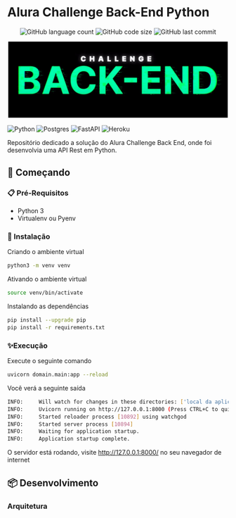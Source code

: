 # Alura Challenge Back-End Python

<p align="center">

<img alt="GitHub language count" src="https://img.shields.io/github/languages/count/rafaelladuarte/challenge_back_end_python_alura?style=plastic">
<img alt="GitHub code size" src="https://img.shields.io/github/languages/code-size/rafaelladuarte/challenge_back_end_python_alura?color=red&style=plastic">
<img alt="GitHub last commit" src="https://img.shields.io/github/last-commit/rafaelladuarte/challenge_back_end_python_alura?style=plastic">

</p>

<p align="center">
<img width='500px'  src='arquivos/image/challenge_backend.jpg'/>
</p>

<p align="center">

![Python](https://img.shields.io/badge/python-3670A0?style=for-the-badge&logo=python&logoColor=ffdd54)
![Postgres](https://img.shields.io/badge/postgres-%23316192.svg?style=for-the-badge&logo=postgresql&logoColor=white)
![FastAPI](https://img.shields.io/badge/FastAPI-005571?style=for-the-badge&logo=fastapi)
![Heroku](https://img.shields.io/badge/heroku-%23430098.svg?style=for-the-badge&logo=heroku&logoColor=white)

</p>

Repositório dedicado a solução do Alura Challenge Back End, onde foi desenvolvia uma API Rest em Python.

## 🚀 Começando
### 📋 Pré-Requisitos

- Python 3 
- Virtualenv ou Pyenv

### 🔧 Instalação
Criando o ambiente virtual
```sh
python3 -m venv venv
```
Ativando o ambiente virtual
```sh
source venv/bin/activate
```
Instalando as dependências
```sh
pip install --upgrade pip
pip install -r requirements.txt
```
### ✨Execução
Execute o seguinte comando
```sh
uvicorn domain.main:app --reload
```
Você verá a seguinte saída
```sh
INFO:     Will watch for changes in these directories: ['local da aplicação na sua maquina local']
INFO:     Uvicorn running on http://127.0.0.1:8000 (Press CTRL+C to quit)
INFO:     Started reloader process [10892] using watchgod
INFO:     Started server process [10894]
INFO:     Waiting for application startup.
INFO:     Application startup complete.
```
O servidor está rodando, visite http://127.0.0.1:8000/ no seu navegador de internet


## 📦 Desenvolvimento
### Arquitetura

